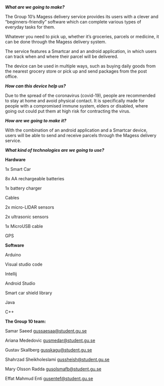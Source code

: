 **_What are we going to make?_**

The Group 10’s Magess delivery service provides its users with a clever and “beginners-friendly” software which can complete various types of everyday tasks for them.

Whatever you need to pick up, whether it’s groceries, parcels or medicine, it can be done through the Magess delivery system.

The service features a Smartcar and an android application, in which users can track when and where their parcel will be delivered.

The device can be used in multiple ways, such as buying daily goods from the nearest grocery store or pick up and send packages from the post office. 

**_How can this device help us?_**

Due to the spread of the coronavirus (covid-19), people are recommended to stay at home and avoid physical contact. It is specifically made for people with a compromised immune system, elders or disabled, where going out could put them at high risk for contracting the virus.

**_How are we going to make it?_**

With the combination of an android application and a Smartcar device, users will be able to send and receive parcels through the Magess delivery service.
 
**_What kind of technologies are we going to use?_**


**Hardware**

1x Smart Car

8x AA rechargeable batteries

1x battery charger

Cables

2x micro-LIDAR sensors

2x ultrasonic sensors

1x MicroUSB cable

GPS

**Software**

Arduino 

Visual studio code 

Intellij

Android Studio 

Smart car shield library

Java

C++

**The Group 10 team:**

Samar Saeed                           gussaesaa@student.gu.se

Ariana Mededovic                  gusmedar@student.gu.se

Gustav Skallberg                     gusskagu@student.gu.se

Shahrzad Sheikholeslami       gussheish@student.gu.se 

Mary Olsson Radda                gusolsmafb@student.gu.se

Effat Mahmud Enti                 gusentef@student.gu.se

